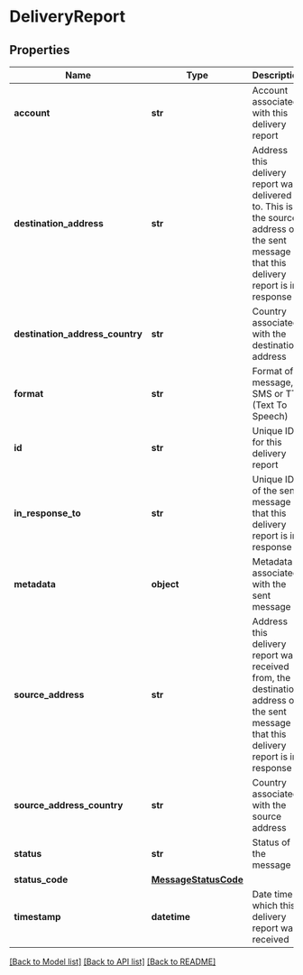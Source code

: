 # DeliveryReport

## Properties
Name | Type | Description | Notes
------------ | ------------- | ------------- | -------------
**account** | **str** | Account associated with this delivery report | [optional] 
**destination_address** | **str** | Address this delivery report was delivered to. This is the source address of the sent message that this delivery report is in response to | [optional] 
**destination_address_country** | **str** | Country associated with the destination address | [optional] 
**format** | **str** | Format of message, SMS or TTS (Text To Speech) | [optional] 
**id** | **str** | Unique ID for this delivery report | [optional] 
**in_response_to** | **str** | Unique ID of the sent message that this delivery report is in response to | [optional] 
**metadata** | **object** | Metadata associated with the sent message | [optional] 
**source_address** | **str** | Address this delivery report was received from, the destination address of the sent message that this delivery report is in response to | [optional] 
**source_address_country** | **str** | Country associated with the source address | [optional] 
**status** | **str** | Status of the message | [optional] 
**status_code** | [**MessageStatusCode**](MessageStatusCode.md) |  | [optional] 
**timestamp** | **datetime** | Date time at which this delivery report was received | [optional] 

[[Back to Model list]](../README.md#documentation-for-models) [[Back to API list]](../README.md#documentation-for-api-endpoints) [[Back to README]](../README.md)


